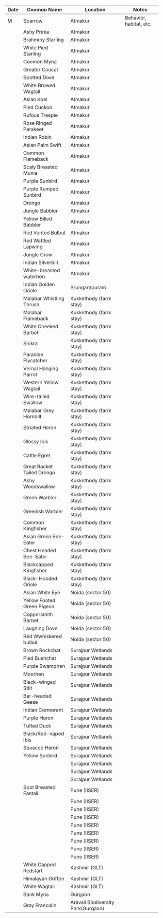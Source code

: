 | Date       | Coomon Name        | Location                | Notes                    |
|------------|----------------|-------------------------|--------------------------|
| M           | Sparrow    | Atmakur                 | Behavior, habitat, etc.  |
|            |Ashy Prinia      | Atmakur                 |                          |
|            |Brahminy Starling| Atmakur                 |                          |
|            |White Pied Starling| Atmakur                 |                          |
|            |Coomon Myna  | Atmakur                 |                          |
|            |Greater Coucal| Atmakur                 |                          |
|            |Spotted Dove| Atmakur                 |                          |
|            |White Browed Wagtail| Atmakur                 |                          |
|            |Asian Koel| Atmakur                 |                          |
|            |Pied Cuckoo| Atmakur                 |                          |
|            |Rufous Treepie| Atmakur                 |                          |
|            |Rose Ringed Parakeet| Atmakur                 |                          |
|            |Indian Robin| Atmakur                 |                          |
|            |Asian Palm Swift| Atmakur                 |                          |
|            |Common Flameback| Atmakur                 |                          |
|            |Scaly Breasted Munia| Atmakur                 |                          |
|            |Purple Sunbird| Atmakur                 |                          |
|            |Purple Rumped Sunbird| Atmakur                 |                          |
|            |Drongo        | Atmakur|                          |
|            |Jungle Babbler| Atmakur                 |                          |
|            |Yellow Billed Babbler| Atmakur                 |                          |
|            |Red Vented Bulbul| Atmakur                 |                          |
|            |Red Wattled Lapwing     | Atmakur                 |                          |
|            |Jungle Crow  | Atmakur                 |                          |
|            |Indian Silverbill  | Atmakur                 |                          |
|            |White-breasted waterhen| Atmakur |      |
|            |Indian Golden Oriole | Srungarapuram                 |                          |
|            |Malabar Whistling Thrush| Kukkethody (farm stay)  |                          |
|            |Malabar Flameback| Kukkethody (farm stay)  |                          |
|            |White Cheeked Barbet| Kukkethody (farm stay)  |                          |
|            |Shikra  | Kukkethody (farm stay)  |                          |
|            |Paradise Flycatcher| Kukkethody (farm stay)  |                          |
|            |Vernal Hanging Parrot| Kukkethody (farm stay)  |                          |
|            |Western Yellow Wagtail| Kukkethody (farm stay)  |                          |
|            |Wire-tailed Swallow| Kukkethody (farm stay)  |                          |
|            |Malabar Grey Hornbill| Kukkethody (farm stay)  |                          |
|            |Striated Heron| Kukkethody (farm stay)  |                          |
|            |Glossy Ibis| Kukkethody (farm stay)  |                          |
|            |Cattle Egret| Kukkethody (farm stay)  |                          |
|            |Great Racket Tailed Drongo| Kukkethody (farm stay)  |                          |
|            |Ashy Woodswallow| Kukkethody (farm stay)  |                          |
|            |Green Warbler| Kukkethody (farm stay)  |                          |
|            |Greenish Warbler| Kukkethody (farm stay)  |                          |
|            |Common Kingfisher| Kukkethody (farm stay)  |                          |
|            |Asian Green Bee-Eater| Kukkethody (farm stay)  |                          |
|            |Chest Headed Bee-Eater| Kukkethody (farm stay)  |                          |
|            |Blackcapped Kingfisher| Kukkethody (farm stay)  |                          |
|            |Black-Hooded Oriole| Kukkethody (farm stay)  |                          |
|            |Asian White Eye | Noida (sector 50)       |                          |
|            |Yellow Footed Green Pigeon| Noida (sector 50)       |                          |
|            |Coppersmith Barbet  | Noida (sector 50)       |                          |
|            |Laughing Dove| Noida (sector 50)       |                          |
|            |Red Wwhiskered bulbul| Noida (sector 50)       |                          |
|            |Brown Rockchat| Surajpur Wetlands       |                          |
|            |Pied Bushchat| Surajpur Wetlands       |                          |
|            |Purple Swamphen| Surajpur Wetlands       |                          |
|            |Moorhen| Surajpur Wetlands       |                          |
|            |Black-winged Stilt| Surajpur Wetlands       |                          |
|            |Bar-headed Geese| Surajpur Wetlands       |                          |
|            |Indian Cormorant| Surajpur Wetlands       |                          |
|            |Purple Heron| Surajpur Wetlands       |                          |
|            |Tufted Duck| Surajpur Wetlands       |                          |
|            |Black/Red-naped Ibis| Surajpur Wetlands       |                          |
|            |Squacco Heron| Surajpur Wetlands       |                          |
|            |Yellow Sunbird| Surajpur Wetlands       |                          |
|            |                | Surajpur Wetlands       |                          |
|            |                | Surajpur Wetlands       |                          |
|            |                | Surajpur Wetlands       |                          |
|            |Spot Breasted Fantail| Pune (IISER)       |                          |
|            |                | Pune (IISER)       |                          |
|            |                | Pune (IISER)       |                          |
|            |                | Pune (IISER)       |                          |
|            |                | Pune (IISER)       |                          |
|            |                | Pune (IISER)       |                          |
|            |                | Pune (IISER)       |                          |
|            |                | Pune (IISER)       |                          |
|            |                | Pune (IISER)       |                          |
|            |White Capped Redstart| Kashmir (GLT) |                          |
|            |Himalayan Griffon| Kashmir (GLT)| |
|            |White Wagtail| Kashmir (GLT) |    |
| | Bank Myna | Gurgaon | |
| | Gray Francolin | Aravali Biodiversity Park(Gurgaon)| |


